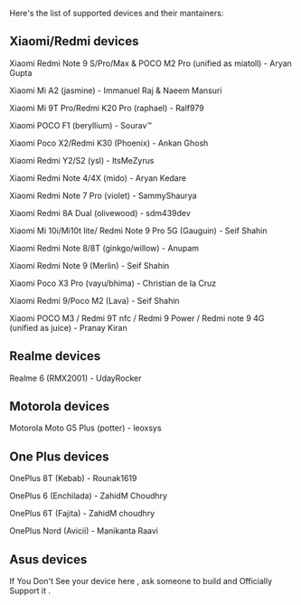 Here's the list of supported devices and their mantainers:

Xiaomi/Redmi devices
------------------------------------------
Xiaomi Redmi Note 9 S/Pro/Max & POCO M2 Pro (unified as miatoll) - Aryan Gupta

Xiaomi Mi A2 (jasmine) - Immanuel Raj & Naeem Mansuri

Xiaomi Mi 9T Pro/Redmi K20 Pro (raphael) - Ralf979

Xiaomi POCO F1 (beryllium) - Sourav™

Xiaomi Poco X2/Redmi K30 (Phoenix) - Ankan Ghosh

Xiaomi Redmi Y2/S2 (ysl) - ItsMeZyrus

Xiaomi Redmi Note 4/4X (mido) - Aryan Kedare

Xiaomi Redmi Note 7 Pro (violet) - SammyShaurya

Xiaomi Redmi 8A Dual (olivewood) - sdm439dev

Xiaomi Mi 10i/Mi10t lite/ Redmi Note 9 Pro 5G (Gauguin) - Seif Shahin

Xiaomi Redmi Note 8/8T (ginkgo/willow) - Anupam

Xiaomi Redmi Note 9 (Merlin) - Seif Shahin

Xiaomi Poco X3 Pro (vayu/bhima) - Christian de la Cruz

Xiaomi Redmi 9/Poco M2 (Lava) - Seif Shahin

Xiaomi POCO M3 / Redmi 9T nfc / Redmi 9 Power / Redmi note 9 4G (unified as juice) - Pranay Kiran

Realme devices
------------------------------------------
Realme 6 (RMX2001) - UdayRocker

Motorola devices
------------------------------------------
Motorola Moto G5 Plus (potter) - leoxsys

One Plus devices
------------------------------------------
OnePlus 8T (Kebab) - Rounak1619

OnePlus 6 (Enchilada) - ZahidM Choudhry

OnePlus 6T (Fajita) - ZahidM choudhry

OnePlus Nord (Avicii) - Manikanta Raavi

Asus devices
------------------------------------------

If You Don't See your device here , ask someone to build and Officially Support it .
